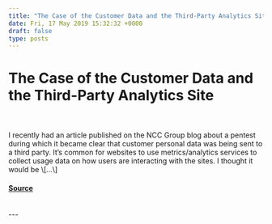 ```yaml
---
title: "The Case of the Customer Data and the Third-Party Analytics Site"
date: Fri, 17 May 2019 15:32:32 +0000
draft: false
type: posts
---
```

# The Case of the Customer Data and the Third-Party Analytics Site

<br/>

<br/>
I recently had an article published on the NCC Group blog about a pentest during which it became clear that customer personal data was being sent to a third party. It’s common for websites to use metrics/analytics services to collect usage data on how users are interacting with the sites. I thought it would be \[…\]

#### [Source](http://www.exploresecurity.com/the-case-of-the-customer-data-and-the-third-party-analytics-site/)

<br/>
---
